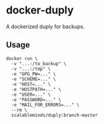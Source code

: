 # docker-duply

A dockerized duply for backups.

## Usage

```
docker run \
  -v "...:/to_backup" \
  -v "...:/tmp" \
  -e "GPG_PW=..." \
  -e "SCHEME=..." \
  -e "HOST=..." \
  -e "HOSTPATH=..." \
  -e "USER=..." \
  -e "PASSWORD=..." \
  -e "MAIL_FOR_ERRORS=..." \
  --rm \
  scalableminds/duply:branch-master
```
